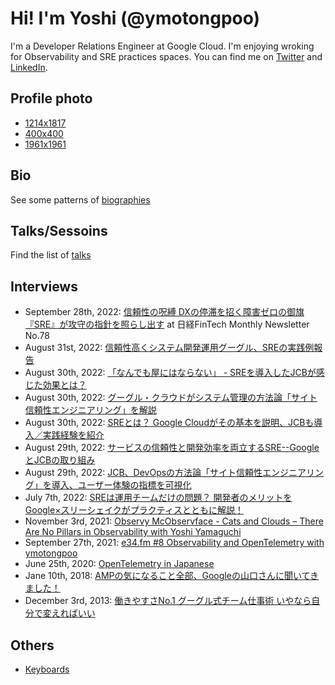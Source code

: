 # Hi! I'm Yoshi (@ymotongpoo)

I'm a Developer Relations Engineer at Google Cloud. I'm enjoying wroking for Observability and SRE practices spaces. You can find me on [Twitter](https://twitter.com/ymotongpoo) and [LinkedIn](https://www.linkedin.com/in/yoshifumiyamaguchi/).

## Profile photo

* [1214x1817](https://github.com/ymotongpoo/ymotongpoo/blob/master/yoshifumi_1214x1817.jpg)
* [400x400](https://github.com/ymotongpoo/ymotongpoo/blob/master/yoshfiumi_400x400.jpg)
* [1961x1961](https://github.com/ymotongpoo/ymotongpoo/blob/master/yoshifumi_1961x1961.jpg)

## Bio

See some patterns of [biographies](https://github.com/ymotongpoo/ymotongpoo/blob/master/biography.md)

## Talks/Sessoins

Find the list of [talks](https://github.com/ymotongpoo/ymotongpoo/blob/master/talks.md)

## Interviews

* September 28th, 2022: [信頼性の呪縛 DXの停滞を招く障害ゼロの御旗 『SRE』が攻守の指針を照らし出す](https://xtech.nikkei.com/atcl/nxt/mag/nft/21/040100002/092200021/) at 日経FinTech Monthly Newsletter No.78
* August 31st, 2022: [信頼性高くシステム開発運用グーグル、SREの実践例報告](https://dempa-digital.com/article/349020)
* August 30th, 2022: [「なんでも屋にはならない」 - SREを導入したJCBが感じた効果とは？](https://news.mynavi.jp/techplus/article/20220830-2438301/)
* August 30th, 2022: [グーグル・クラウドがシステム管理の方法論「サイト信頼性エンジニアリング」を解説](https://cloud.watch.impress.co.jp/docs/news/1435726.html)
* August 30th, 2022: [SREとは？ Google Cloudがその基本を説明、JCBも導入／実践経験を紹介](https://ascii.jp/elem/000/004/103/4103386/)
* August 29th, 2022: [サービスの信頼性と開発効率を両立するSRE--GoogleとJCBの取り組み](https://japan.zdnet.com/article/35192472/)
* August 29th, 2022: [JCB、DevOpsの方法論「サイト信頼性エンジニアリング」を導入、ユーザー体験の指標を可視化](https://it.impress.co.jp/articles/-/23693)
* July 7th, 2022: [SREは運用チームだけの問題？ 開発者のメリットをGoogle×スリーシェイクがプラクティスとともに解説！](https://codezine.jp/article/detail/16020)
* November 3rd, 2021: [Observy McObservface - Cats and Clouds – There Are No Pillars in Observability with Yoshi Yamaguchi](https://dev.to/newrelic/cats-and-clouds-there-are-no-pillars-in-observability-with-yoshi-yamaguchi-2epo)
* September 27th, 2021: [e34.fm #8 Observability and OpenTelemetry with ymotongpoo](https://e34.fm/8/)
* June 25th, 2020: [OpenTelemetry in Japanese](https://medium.com/opentelemetry/opentelemetry-in-japanese-84d39387e99b)
* Jane 10th, 2018: [AMPの気になること全部、Googleの山口さんに聞いてきました！](https://html5experts.jp/shumpei-shiraishi/24795/)
* December 3rd, 2013: [働きやすさNo.1 グーグル式チーム仕事術 いやなら自分で変えればいい](https://toyokeizai.net/articles/-/24976)

## Others

* [Keyboards](https://github.com/ymotongpoo/ymotongpoo/blob/master/keyboards.md)
